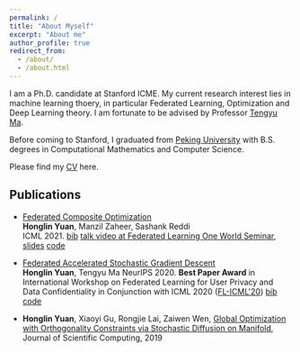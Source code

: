 ```yaml
---
permalink: /
title: "About Myself"
excerpt: "About me"
author_profile: true
redirect_from: 
  - /about/
  - /about.html
---
```


I am a Ph.D. candidate at Stanford ICME. My current research interest lies in machine learning thoery, in particular Federated Learning, Optimization and Deep Learning theory. I am fortunate to be advised by Professor [Tengyu Ma](https://ai.stanford.edu/~tengyuma/).

Before coming to Stanford, I graduated from [Peking University](http://english.pku.edu.cn) with B.S. degrees in Computational Mathematics and Computer Science. 

Please find my [CV](https://cap.stanford.edu/profiles/viewCV?facultyId=180825&name=Honglin_Yuan) here.

## Publications

- [Federated Composite Optimization](https://arxiv.org/abs/2011.08474)  
  **Honglin Yuan**, Manzil Zaheer, Sashank Reddi  
  ICML 2021. [bib](https://dblp.org/rec/journals/corr/abs-2011-08474.html?view=bibtex) [talk video at Federated Learning One World Seminar](https://www.youtube.com/watch?v=tKDbc60XJks), [slides](https://drive.google.com/file/d/1kqMcZUzE2zxMvwDXJmQmYlqoQsZYTmF5/view?usp=sharing) [code](https://github.com/hongliny/FCO-ICML21)

- [Federated Accelerated Stochastic Gradient Descent](https://arxiv.org/abs/2006.08950)  
  **Honglin Yuan**, Tengyu Ma
  NeurIPS 2020. **Best Paper Award** in International Workshop on Federated Learning for User Privacy and Data Confidentiality in Conjunction with ICML 2020 ([FL-ICML'20](http://federated-learning.org/fl-icml-2020/)) [bib](https://dblp.org/rec/conf/nips/YuanM20.html?view=bibtex) [code](https://github.com/hongliny/FedAc-NeurIPS20)
  

- **Honglin Yuan**, Xiaoyi Gu, Rongjie Lai, Zaiwen Wen, [Global Optimization with Orthogonality Constraints via Stochastic Diffusion on Manifold](https://link.springer.com/article/10.1007/s10915-019-00971-w), Journal of Scientific Computing, 2019





## <!--For more info-->

<!--More info about configuring academicpages can be found in [the guide](https://academicpages.github.io/markdown/). The [guides for the Minimal Mistakes theme](https://mmistakes.github.io/minimal-mistakes/docs/configuration/) (which this theme was forked from) might also be helpful.-->


